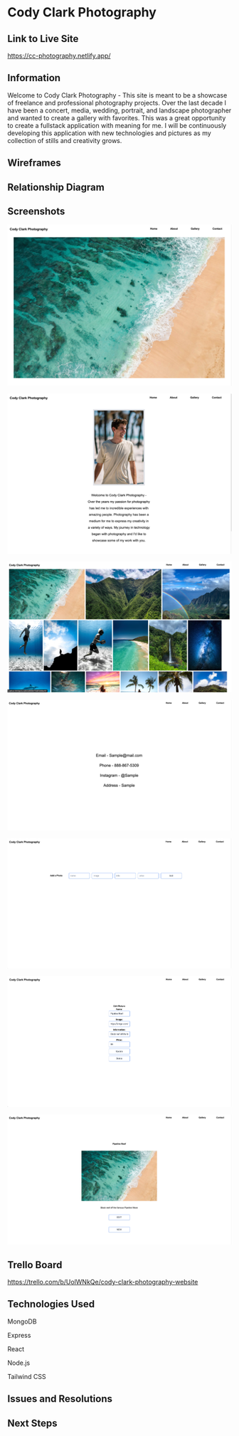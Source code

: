 # Cody Clark Photography 

## Link to Live Site

https://cc-photography.netlify.app/

## Information

Welcome to Cody Clark Photography - This site is meant to be a showcase of freelance and professional photography projects. Over the last decade I have been a concert, media, wedding, portrait, and landscape photographer and wanted to create a gallery with favorites. This was a great opportunity to create a fullstack application with meaning for me. I will be continuously developing this application with new technologies and pictures as my collection of stills and creativity grows.

## Wireframes

## Relationship Diagram

## Screenshots

![](public/images/Screen%20Shot%202023-03-13%20at%202.04.46%20PM.png)

![](public/images/Screen%20Shot%202023-03-13%20at%202.04.56%20PM.png)

![](public/images/Screen%20Shot%202023-03-13%20at%202.05.16%20PM.png)

![](public/images/Screen%20Shot%202023-03-13%20at%202.05.25%20PM.png)

![](public/images/Screen%20Shot%202023-03-13%20at%202.06.01%20PM.png)

![](public/images/Screen%20Shot%202023-03-13%20at%202.05.49%20PM.png)

![](public/images/Screen%20Shot%202023-03-13%20at%202.05.37%20PM.png)

## Trello Board

https://trello.com/b/UolWNkQe/cody-clark-photography-website

## Technologies Used

MongoDB

Express

React

Node.js

Tailwind CSS

## Issues and Resolutions

## Next Steps

